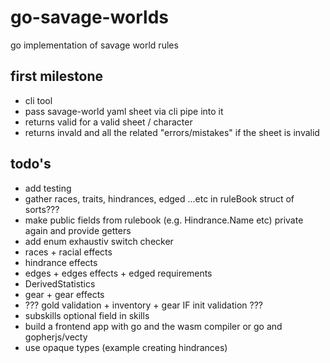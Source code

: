 # go-savage-worlds
go implementation of savage world rules

## first milestone
- cli tool
- pass savage-world yaml sheet via cli pipe into it
- returns valid for a valid sheet / character
- returns invald and all the related "errors/mistakes" if the sheet is invalid

## todo's
- add testing
- gather races, traits, hindrances, edged ...etc in ruleBook struct of sorts???
- make public fields from rulebook (e.g. Hindrance.Name etc) private again and provide getters
- add enum exhaustiv switch checker
- races + racial effects
- hindrance effects
- edges + edges effects + edged requirements
- DerivedStatistics
- gear + gear effects
- ??? gold validation + inventory + gear IF init validation ???
- subskills optional field in skills
- build a frontend app with go and the wasm compiler or go and gopherjs/vecty
- use opaque types (example creating hindrances)
